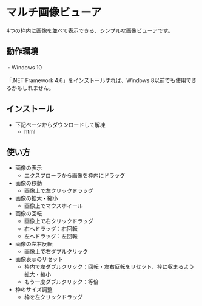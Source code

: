 # マルチ画像ビューア

4つの枠内に画像を並べて表示できる、シンプルな画像ビューアです。


## 動作環境

・Windows 10

「.NET Framework 4.6」をインストールすれば、Windows 8以前でも使用できるかもしれません。

## インストール

* 下記ページからダウンロードして解凍
    * html

## 使い方

* 画像の表示
    * エクスプローラから画像を枠内にドラッグ
* 画像の移動
    * 画像上で左クリックドラッグ
* 画像の拡大・縮小
    * 画像上でマウスホイール
* 画像の回転
    * 画像上で右クリックドラッグ 
    * 右へドラッグ：右回転
    * 左へドラッグ：左回転
* 画像の左右反転
    * 画像上で右ダブルクリック
* 画像表示のリセット
    * 枠内で左ダブルクリック：回転・左右反転をリセット、枠に収まるよう拡大・縮小
    * もう一度ダブルクリック：等倍
* 枠のサイズ調整
    * 枠を左クリックドラッグ

